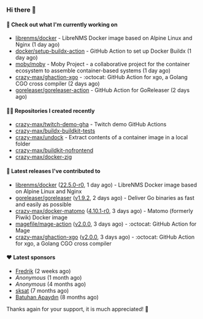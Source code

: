 ### Hi there 👋

#### 👷 Check out what I'm currently working on

- [librenms/docker](https://github.com/librenms/docker) - LibreNMS Docker image based on Alpine Linux and Nginx (1 day ago)
- [docker/setup-buildx-action](https://github.com/docker/setup-buildx-action) - GitHub Action to set up Docker Buildx (1 day ago)
- [moby/moby](https://github.com/moby/moby) - Moby Project - a collaborative project for the container ecosystem to assemble container-based systems (1 day ago)
- [crazy-max/ghaction-xgo](https://github.com/crazy-max/ghaction-xgo) - :octocat: GitHub Action for xgo, a Golang CGO cross compiler (2 days ago)
- [goreleaser/goreleaser-action](https://github.com/goreleaser/goreleaser-action) - GitHub Action for GoReleaser (2 days ago)

#### 👨‍💻 Repositories I created recently

- [crazy-max/twitch-demo-gha](https://github.com/crazy-max/twitch-demo-gha) - Twitch demo GitHub Actions
- [crazy-max/buildx-buildkit-tests](https://github.com/crazy-max/buildx-buildkit-tests)
- [crazy-max/undock](https://github.com/crazy-max/undock) - Extract contents of a container image in a local folder
- [crazy-max/buildkit-nofrontend](https://github.com/crazy-max/buildkit-nofrontend)
- [crazy-max/docker-zig](https://github.com/crazy-max/docker-zig)

#### 🚀 Latest releases I've contributed to

- [librenms/docker](https://github.com/librenms/docker) ([22.5.0-r0](https://github.com/librenms/docker/releases/tag/22.5.0-r0), 1 day ago) - LibreNMS Docker image based on Alpine Linux and Nginx
- [goreleaser/goreleaser](https://github.com/goreleaser/goreleaser) ([v1.9.2](https://github.com/goreleaser/goreleaser/releases/tag/v1.9.2), 2 days ago) - Deliver Go binaries as fast and easily as possible
- [crazy-max/docker-matomo](https://github.com/crazy-max/docker-matomo) ([4.10.1-r0](https://github.com/crazy-max/docker-matomo/releases/tag/4.10.1-r0), 3 days ago) - Matomo (formerly Piwik) Docker image
- [magefile/mage-action](https://github.com/magefile/mage-action) ([v2.0.0](https://github.com/magefile/mage-action/releases/tag/v2.0.0), 3 days ago) - :octocat: GitHub Action for Mage
- [crazy-max/ghaction-xgo](https://github.com/crazy-max/ghaction-xgo) ([v2.0.0](https://github.com/crazy-max/ghaction-xgo/releases/tag/v2.0.0), 3 days ago) - :octocat: GitHub Action for xgo, a Golang CGO cross compiler

#### ❤️ Latest sponsors
- [Fredrik](https://github.com/fredrikscode) (2 weeks ago)
- _Anonymous_ (1 month ago)
- _Anonymous_ (4 months ago)
- [sksat](https://github.com/sksat) (7 months ago)
- [Batuhan Apaydın](https://github.com/developer-guy) (8 months ago)

Thanks again for your support, it is much appreciated! 🙏
